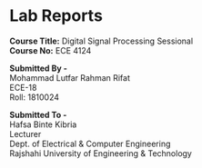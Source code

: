 # Lab Reports

**Course Title:** Digital Signal Processing Sessional \
**Course No:**  ECE 4124

**Submitted By -**\
Mohammad Lutfar Rahman Rifat \
ECE-18 \
Roll: 1810024 

**Submitted To -** \
Hafsa Binte Kibria \
Lecturer \
Dept. of Electrical & Computer Engineering\
Rajshahi University of Engineering & Technology